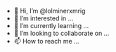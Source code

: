 - 👋 Hi, I’m @lolminerxmrig
- 👀 I’m interested in ...
- 🌱 I’m currently learning ...
- 💞️ I’m looking to collaborate on ...
- 📫 How to reach me ...

<!---
lolminerxmrig/lolminerxmrig is a ✨ special ✨ repository because its `README.md` (this file) appears on your GitHub profile.
You can click the Preview link to take a look at your changes.
--->
